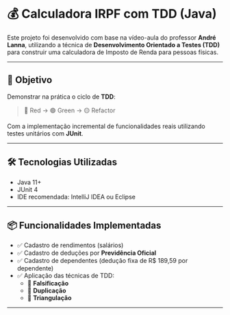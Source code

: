 # 💰 Calculadora IRPF com TDD (Java)

Este projeto foi desenvolvido com base na vídeo-aula do professor **André Lanna**, utilizando a técnica de **Desenvolvimento Orientado a Testes (TDD)** para construir uma calculadora de Imposto de Renda para pessoas físicas.

---

## 🚀 Objetivo

Demonstrar na prática o ciclo de **TDD**:

> 🔴 Red → 🟢 Green → 🟡 Refactor

Com a implementação incremental de funcionalidades reais utilizando testes unitários com **JUnit**.

---

## 🛠️ Tecnologias Utilizadas

- Java 11+
- JUnit 4
- IDE recomendada: IntelliJ IDEA ou Eclipse

---

## 📦 Funcionalidades Implementadas

- ✅ Cadastro de rendimentos (salários)
- ✅ Cadastro de deduções por **Previdência Oficial**
- ✅ Cadastro de dependentes (dedução fixa de R$ 189,59 por dependente)
- ✅ Aplicação das técnicas de TDD:
  - 🔧 **Falsificação**
  - 🔁 **Duplicação**
  - 📐 **Triangulação**

---

